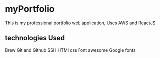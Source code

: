 # myPortfolio
This is my professional portfolio web application, Uses AWS and ReactJS

## technologies Used
Brew
Git and Github
SSH
HTMl
css
Font awesome
Google fonts
